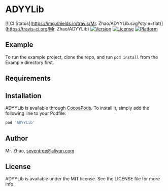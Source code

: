 # ADYYLib

[![CI Status](https://img.shields.io/travis/Mr. Zhao/ADYYLib.svg?style=flat)](https://travis-ci.org/Mr. Zhao/ADYYLib)
[![Version](https://img.shields.io/cocoapods/v/ADYYLib.svg?style=flat)](https://cocoapods.org/pods/ADYYLib)
[![License](https://img.shields.io/cocoapods/l/ADYYLib.svg?style=flat)](https://cocoapods.org/pods/ADYYLib)
[![Platform](https://img.shields.io/cocoapods/p/ADYYLib.svg?style=flat)](https://cocoapods.org/pods/ADYYLib)

## Example

To run the example project, clone the repo, and run `pod install` from the Example directory first.

## Requirements

## Installation

ADYYLib is available through [CocoaPods](https://cocoapods.org). To install
it, simply add the following line to your Podfile:

```ruby
pod 'ADYYLib'
```

## Author

Mr. Zhao, seventree@aliyun.com

## License

ADYYLib is available under the MIT license. See the LICENSE file for more info.
